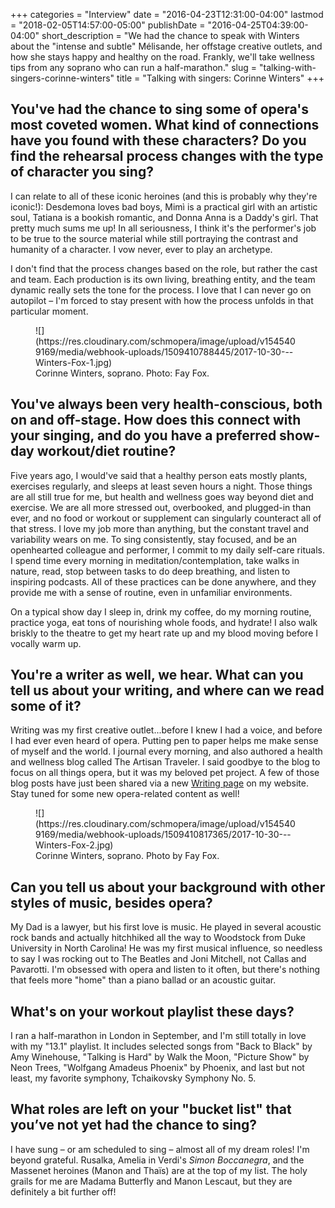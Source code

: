 +++
categories = "Interview"
date = "2016-04-23T12:31:00-04:00"
lastmod = "2018-02-05T14:57:00-05:00"
publishDate = "2016-04-25T04:39:00-04:00"
short_description = "We had the chance to speak with Winters about the \"intense and subtle\" Mélisande, her offstage creative outlets, and how she stays happy and healthy on the road. Frankly, we'll take wellness tips from any soprano who can run a half-marathon."
slug = "talking-with-singers-corinne-winters"
title = "Talking with singers: Corinne Winters"
+++

## You've had the chance to sing some of opera's most coveted women. What kind of connections have you found with these characters? Do you find the rehearsal process changes with the type of character you sing?

I can relate to all of these iconic heroines (and this is probably why they're iconic!): Desdemona loves bad boys, Mimì is a practical girl with an artistic soul, Tatiana is a bookish romantic, and Donna Anna is a Daddy's girl. That pretty much sums me up! In all seriousness, I think it's the performer's job to be true to the source material while still portraying the contrast and humanity of a character. I vow never, ever to play an archetype. 

I don't find that the process changes based on the role, but rather the cast and team. Each production is its own living, breathing entity, and the team dynamic really sets the tone for the process. I love that I can never go on autopilot – I'm forced to stay present with how the process unfolds in that particular moment.

<figure data-type="image">![](https://res.cloudinary.com/schmopera/image/upload/v1545409169/media/webhook-uploads/1509410788445/2017-10-30---Winters-Fox-1.jpg)<figcaption>Corinne Winters, soprano. Photo: Fay Fox.</figcaption>
</figure>

## You've always been very health-conscious, both on and off-stage. How does this connect with your singing, and do you have a preferred show-day workout/diet routine?

Five years ago, I would've said that a healthy person eats mostly plants, exercises regularly, and sleeps at least seven hours a night. Those things are all still true for me, but health and wellness goes way beyond diet and exercise. We are all more stressed out, overbooked, and plugged-in than ever, and no food or workout or supplement can singularly counteract all of that stress. I love my job more than anything, but the constant travel and variability wears on me. To sing consistently, stay focused, and be an openhearted colleague and performer, I commit to my daily self-care rituals. I spend time every morning in meditation/contemplation, take walks in nature, read, stop between tasks to do deep breathing, and listen to inspiring podcasts. All of these practices can be done anywhere, and they provide me with a sense of routine, even in unfamiliar environments. 

On a typical show day I sleep in, drink my coffee, do my morning routine, practice yoga, eat tons of nourishing whole foods, and hydrate! I also walk briskly to the theatre to get my heart rate up and my blood moving before I vocally warm up.

## You're a writer as well, we hear. What can you tell us about your writing, and where can we read some of it?

Writing was my first creative outlet...before I knew I had a voice, and before I had ever even heard of opera. Putting pen to paper helps me make sense of myself and the world. I journal every morning, and also authored a health and wellness blog called The Artisan Traveler. I said goodbye to the blog to focus on all things opera, but it was my beloved pet project. A few of those blog posts have just been shared via a new [Writing page](http://corinnewinters.com/writing/) on my website. Stay tuned for some new opera-related content as well! 

<figure data-type="image">
![](https://res.cloudinary.com/schmopera/image/upload/v1545409169/media/webhook-uploads/1509410817365/2017-10-30---Winters-Fox-2.jpg)<figcaption>Corinne Winters, soprano. Photo by Fay Fox.</figcaption>
</figure>

## Can you tell us about your background with other styles of music, besides opera?

My Dad is a lawyer, but his first love is music. He played in several acoustic rock bands and actually hitchhiked all the way to Woodstock from Duke University in North Carolina! He was my first musical influence, so needless to say I was rocking out to The Beatles and Joni Mitchell, not Callas and Pavarotti. I'm obsessed with opera and listen to it often, but there's nothing that feels more "home" than a piano ballad or an acoustic guitar. 

## What's on your workout playlist these days?

I ran a half-marathon in London in September, and I'm still totally in love with my "13.1" playlist. It includes selected songs from "Back to Black" by Amy Winehouse, "Talking is Hard" by Walk the Moon, "Picture Show" by Neon Trees, "Wolfgang Amadeus Phoenix" by Phoenix, and last but not least, my favorite symphony, Tchaikovsky Symphony No. 5. 

## What roles are left on your "bucket list" that you’ve not yet had the chance to sing?

I have sung – or am scheduled to sing – almost all of my dream roles! I'm beyond grateful. Rusalka, Amelia in Verdi's *Simon Boccanegra*, and the Massenet heroines (Manon and Thaïs) are at the top of my list. The holy grails for me are Madama Butterfly and Manon Lescaut, but they are definitely a bit further off!
